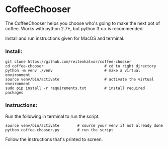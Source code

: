 # CoffeeChooser
The CoffeeChooser helps you choose who's going to make the next pot of coffee.
Works with python 2.7+, but python 3.x.x is recommended.

Install and run instructions given for MacOS and terminal. 

### Install:
```
git clone https://github.com/reitenhalvor/coffee-chooser 
cd coffee-chooser                           # cd to right directory
python -m venv ./venv                       # make a virtual environment
source venv/bin/activate                    # activate the virtual environment
sudo pip install -r requirements.txt        # install required packages
```

### Instructions:
Run the following in terminal to run the script. 
```
source venv/bin/activate        # source your venv if not already done
python coffee-chooser.py        # run the script
```

Follow the instructions that's printed to screen.
